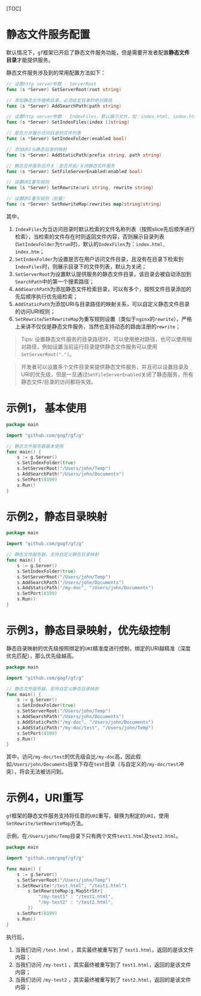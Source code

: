 [TOC]

# 静态文件服务配置
默认情况下，`gf`框架已开启了静态文件服务功能，但是需要开发者配置**静态文件目录**才能提供服务。

静态文件服务涉及到的常用配置方法如下：
```go
// 设置http server参数 - ServerRoot
func (s *Server) SetServerRoot(root string)

// 添加静态文件搜索目录，必须给定目录的绝对路径
func (s *Server) AddSearchPath(path string)

// 设置http server参数 - IndexFiles，默认展示文件，如：index.html, index.htm
func (s *Server) SetIndexFiles(index []string)

// 是否允许展示访问目录的文件列表
func (s *Server) SetIndexFolder(enabled bool)

// 添加URI与静态目录的映射
func (s *Server) AddStaticPath(prefix string, path string)

// 静态文件服务总开关：是否开启/关闭静态文件服务
func (s *Server) SetFileServerEnabled(enabled bool)

// 设置URI重写规则
func (s *Server) SetRewrite(uri string, rewrite string) 

// 设置URI重写规则（批量）
func (s *Server) SetRewriteMap(rewrites map[string]string) 
```
其中，
1. `IndexFiles`为当访问目录时默认检索的文件名称列表（按照slice先后顺序进行检索），当检索的文件存在时则返回文件内容，否则展示目录列表(`SetIndexFolder`为`true`时)，默认的`IndexFiles`为：`index.html, index.htm`；
1. `SetIndexFolder`为设置是否在用户访问文件目录，且没有在目录下检索到`IndexFiles`时，则展示目录下的文件列表，默认为关闭；
1. `SetServerRoot`为设置默认提供服务的静态文件目录，该目录会被自动添加到`SearchPath`中的第一个搜索路径；
1. `AddSearchPath`为添加静态文件检索目录，可以有多个，按照文件目录添加的先后顺序执行优先级检索；
1. `AddStaticPath`为添加URI与目录路径的映射关系，可以自定义静态文件目录的访问URI规则；
1. `SetRewrite`/`SetRewriteMap`为重写规则设置（类似于`nginx`的`rewrite`），严格上来讲不仅仅是静态文件服务，当然也支持动态的路由注册的`rewrite`；

> Tips: 设置静态文件服务的目录路径时，可以使用绝对路径，也可以使用相对路径，例如设置当前运行目录提供静态文件服务可以使用`SetServerRoot(".")`。

> 开发者可以设置多个文件目录来提供静态文件服务，并且可以设置目录及URI的优先级，但是一旦通过`SetFileServerEnabled`关闭了静态服务，所有静态文件/目录的访问都将失效。

# 示例1， 基本使用
```go
package main

import "github.com/gogf/gf/g"

// 静态文件服务器基本使用
func main() {
    s := g.Server()
    s.SetIndexFolder(true)
    s.SetServerRoot("/Users/john/Temp")
    s.AddSearchPath("/Users/john/Documents")
    s.SetPort(8199)
    s.Run()
}
```

# 示例2，静态目录映射
```go
package main

import "github.com/gogf/gf/g"

// 静态文件服务器，支持自定义静态目录映射
func main() {
    s := g.Server()
    s.SetIndexFolder(true)
    s.SetServerRoot("/Users/john/Temp")
    s.AddSearchPath("/Users/john/Documents")
    s.AddStaticPath("/my-doc", "/Users/john/Documents")
    s.SetPort(8199)
    s.Run()
}
```

# 示例3，静态目录映射，优先级控制

静态目录映射的优先级按照绑定的`URI`精准度进行控制，绑定的URI越精准（深度优先匹配），那么优先级越高。

```go
package main

import "github.com/gogf/gf/g"

// 静态文件服务器，支持自定义静态目录映射
func main() {
    s := g.Server()
    s.SetIndexFolder(true)
    s.SetServerRoot("/Users/john/Temp")
    s.AddSearchPath("/Users/john/Documents")
    s.AddStaticPath("/my-doc", "/Users/john/Documents")
    s.AddStaticPath("/my-doc/test", "/Users/john/Temp")
    s.SetPort(8199)
    s.Run()
}
```
其中，访问`/my-doc/test`的优先级会比`/my-doc`高，因此假如`/Users/john/Documents`目录下存在`test`目录（与自定义的`/my-doc/test`冲突），将会无法被访问到。

# 示例4，URI重写

`gf`框架的静态文件服务支持将任意的`URI`重写，替换为制定的`URI`，使用`SetRewrite/SetRewriteMap`方法。

示例，在`/Users/john/Temp`目录下只有两个文件`test1.html`及`test2.html`。
```go
package main

import "github.com/gogf/gf/g"

func main() {
    s := g.Server()
    s.SetServerRoot("/Users/john/Temp")
    s.SetRewrite("/test.html", "/test1.html")
        s.SetRewriteMap(g.MapStrStr{
            "/my-test1" : "/test1.html",
            "/my-test2" : "/test2.html",
        })
    s.SetPort(8199)
    s.Run()
}
```
执行后，
1. 当我们访问 `/test.html` ，其实最终被重写到了 `test1.html`，返回的是该文件内容；
1. 当我们访问 `/my-test1` ，其实最终被重写到了 `test1.html`，返回的是该文件内容；
1. 当我们访问 `/my-test2` ，其实最终被重写到了 `test2.html`，返回的是该文件内容；